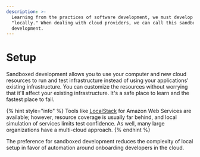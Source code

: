 ```yaml
---
description: >-
  Learning from the practices of software development, we must develop
  "locally." When dealing with cloud providers, we can call this sandboxed
  development.
---
```


# Setup

Sandboxed development allows you to use your computer and new cloud resources to run and test infrastructure instead of using your applications' existing infrastructure. You can customize the resources without worrying that it'll affect your existing infrastructure. It's a safe place to learn and the fastest place to fail.

{% hint style="info" %}
Tools like [LocalStack](https://github.com/localstack/localstack) for Amazon Web Services are available; however, resource coverage is usually far behind, and local simulation of services limits test confidence. As well, many large organizations have a multi-cloud approach.
{% endhint %}

The preference for sandboxed development reduces the complexity of local setup in favor of automation around onboarding developers in the cloud.
